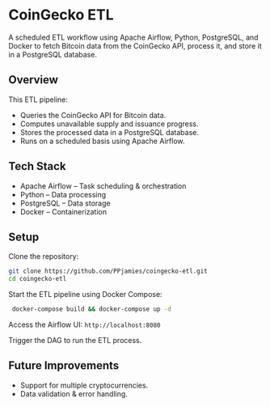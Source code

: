 # **CoinGecko ETL**

A scheduled ETL workflow using Apache Airflow, Python, PostgreSQL, and Docker to fetch Bitcoin data from the CoinGecko
API, process it, and store it in a PostgreSQL database.

## **Overview**

This ETL pipeline:

- Queries the CoinGecko API for Bitcoin data.
- Computes unavailable supply and issuance progress.
- Stores the processed data in a PostgreSQL database.
- Runs on a scheduled basis using Apache Airflow.

## **Tech Stack**

- Apache Airflow – Task scheduling & orchestration
- Python – Data processing
- PostgreSQL – Data storage
- Docker – Containerization

## **Setup**

Clone the repository:

```bash
git clone https://github.com/PPjamies/coingecko-etl.git 
cd coingecko-etl
 ```

Start the ETL pipeline using Docker Compose:

```bash
 docker-compose build && docker-compose up -d
 ```

Access the Airflow UI:
```http://localhost:8080```

Trigger the DAG to run the ETL process.

## **Future Improvements**

- Support for multiple cryptocurrencies.
- Data validation & error handling.